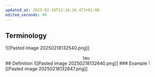 ```yaml
---
updated_at: 2025-02-18T13:26:26.472+01:00
edited_seconds: 40
---
```

## Terminology
![[Pasted image 20250218132540.png]]
<center> tau </center>
## Definition
![[Pasted image 20250218132640.png]]
### Example
![[Pasted image 20250218132647.png]]
